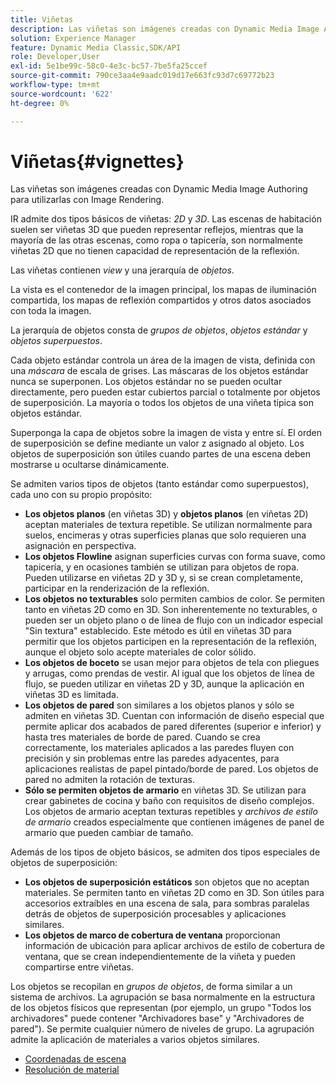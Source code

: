 ```yaml
---
title: Viñetas
description: Las viñetas son imágenes creadas con Dynamic Media Image Authoring para utilizarlas con Image Rendering.
solution: Experience Manager
feature: Dynamic Media Classic,SDK/API
role: Developer,User
exl-id: 5e1be99c-58c0-4e3c-bc57-7be5fa25ccef
source-git-commit: 790ce3aa4e9aadc019d17e663fc93d7c69772b23
workflow-type: tm+mt
source-wordcount: '622'
ht-degree: 0%

---
```


# Viñetas{#vignettes}

Las viñetas son imágenes creadas con Dynamic Media Image Authoring para utilizarlas con Image Rendering.

IR admite dos tipos básicos de viñetas: *2D* y *3D*. Las escenas de habitación suelen ser viñetas 3D que pueden representar reflejos, mientras que la mayoría de las otras escenas, como ropa o tapicería, son normalmente viñetas 2D que no tienen capacidad de representación de la reflexión.

Las viñetas contienen *view* y una jerarquía de *objetos*.

La vista es el contenedor de la imagen principal, los mapas de iluminación compartida, los mapas de reflexión compartidos y otros datos asociados con toda la imagen.

La jerarquía de objetos consta de *grupos de objetos*, *objetos estándar* y *objetos superpuestos*.

Cada objeto estándar controla un área de la imagen de vista, definida con una *máscara* de escala de grises. Las máscaras de los objetos estándar nunca se superponen. Los objetos estándar no se pueden ocultar directamente, pero pueden estar cubiertos parcial o totalmente por objetos de superposición. La mayoría o todos los objetos de una viñeta típica son objetos estándar.

Superponga la capa de objetos sobre la imagen de vista y entre sí. El orden de superposición se define mediante un valor z asignado al objeto. Los objetos de superposición son útiles cuando partes de una escena deben mostrarse u ocultarse dinámicamente.

Se admiten varios tipos de objetos (tanto estándar como superpuestos), cada uno con su propio propósito:

* **Los objetos planos** (en viñetas 3D) y **objetos planos** (en viñetas 2D) aceptan materiales de textura repetible. Se utilizan normalmente para suelos, encimeras y otras superficies planas que solo requieren una asignación en perspectiva.
* **Los objetos Flowline** asignan superficies curvas con forma suave, como tapicería, y en ocasiones también se utilizan para objetos de ropa. Pueden utilizarse en viñetas 2D y 3D y, si se crean completamente, participar en la renderización de la reflexión.
* **Los objetos no texturables** solo permiten cambios de color. Se permiten tanto en viñetas 2D como en 3D. Son inherentemente no texturables, o pueden ser un objeto plano o de línea de flujo con un indicador especial &quot;Sin textura&quot; establecido. Este método es útil en viñetas 3D para permitir que los objetos participen en la representación de la reflexión, aunque el objeto solo acepte materiales de color sólido.
* **Los objetos de boceto** se usan mejor para objetos de tela con pliegues y arrugas, como prendas de vestir. Al igual que los objetos de línea de flujo, se pueden utilizar en viñetas 2D y 3D, aunque la aplicación en viñetas 3D es limitada.
* **Los objetos de pared** son similares a los objetos planos y sólo se admiten en viñetas 3D. Cuentan con información de diseño especial que permite aplicar dos acabados de pared diferentes (superior e inferior) y hasta tres materiales de borde de pared. Cuando se crea correctamente, los materiales aplicados a las paredes fluyen con precisión y sin problemas entre las paredes adyacentes, para aplicaciones realistas de papel pintado/borde de pared. Los objetos de pared no admiten la rotación de texturas.
* **Sólo se permiten objetos de armario** en viñetas 3D. Se utilizan para crear gabinetes de cocina y baño con requisitos de diseño complejos. Los objetos de armario aceptan texturas repetibles y *archivos de estilo de armario* creados especialmente que contienen imágenes de panel de armario que pueden cambiar de tamaño.

Además de los tipos de objeto básicos, se admiten dos tipos especiales de objetos de superposición:

* **Los objetos de superposición estáticos** son objetos que no aceptan materiales. Se permiten tanto en viñetas 2D como en 3D. Son útiles para accesorios extraíbles en una escena de sala, para sombras paralelas detrás de objetos de superposición procesables y aplicaciones similares.
* **Los objetos de marco de cobertura de ventana** proporcionan información de ubicación para aplicar archivos de estilo de cobertura de ventana, que se crean independientemente de la viñeta y pueden compartirse entre viñetas.

Los objetos se recopilan en *grupos de objetos*, de forma similar a un sistema de archivos. La agrupación se basa normalmente en la estructura de los objetos físicos que representan (por ejemplo, un grupo &quot;Todos los archivadores&quot; puede contener &quot;Archivadores base&quot; y &quot;Archivadores de pared&quot;). Se permite cualquier número de niveles de grupo. La agrupación admite la aplicación de materiales a varios objetos similares.

* [Coordenadas de escena](c-ir-scene-coordinates.md)
* [Resolución de material](c-ir-material-resolution.md)

